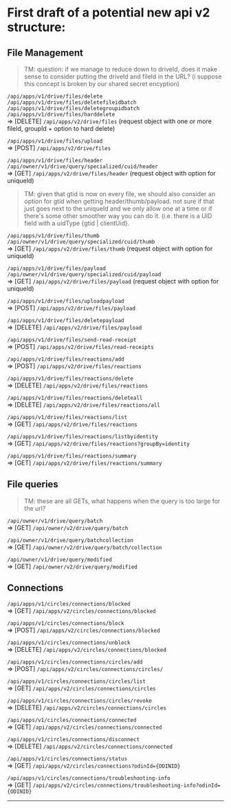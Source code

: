 # First draft of a potential new api v2 structure:

## File Management

> TM: question: if we manage to reduce down to driveId,  does it make sense to consider putting the driveId and fileId in the URL? (i suppose this concept is broken by our shared secret encyption)

`/api/apps/v1/drive/files/delete`\
`/api/apps/v1/drive/files/deletefileidbatch`\
`/api/apps/v1/drive/files/deletegroupidbatch`\
`/api/apps/v1/drive/files/harddelete`\
=> [DELETE] `/api/apps/v2/drive/files` (request object with one or more fileId, groupId + option to hard delete)

`/api/apps/v1/drive/files/upload`\
=> [POST] `/api/apps/v2/drive/files`

`/api/apps/v1/drive/files/header`\
`/api/owner/v1/drive/query/specialized/cuid/header`\
=> [GET] `/api/apps/v2/drive/files/header` (request object with option for uniqueId)

> TM: given that gtid is now on every file, we should also consider an option for gtid when getting header/thumb/payload.  not sure if that just goes next to the uniqueId and we only allow one at a time or if there's some other smoother way you can do it. (i.e. there is a UID field with a uidType {gtid | clientUid}.

`/api/apps/v1/drive/files/thumb`\
`/api/owner/v1/drive/query/specialized/cuid/thumb`\
=> [GET] `/api/apps/v2/drive/files/thumb` (request object with option for uniqueId)

`/api/apps/v1/drive/files/payload`\
`/api/owner/v1/drive/query/specialized/cuid/payload`\
=> [GET] `/api/apps/v2/drive/files/payload` (request object with option for uniqueId)

`/api/apps/v1/drive/files/uploadpayload`\
=> [POST] `/api/apps/v2/drive/files/payload`

`/api/apps/v1/drive/files/deletepayload`\
=> [DELETE] `/api/apps/v2/drive/files/payload`

`/api/apps/v1/drive/files/send-read-receipt`\
=> [POST] `/api/apps/v2/drive/files/read-receipts`

`/api/apps/v1/drive/files/reactions/add`\
=> [POST] `/api/apps/v2/drive/files/reactions`

`/api/apps/v1/drive/files/reactions/delete`\
=> [DELETE] `/api/apps/v2/drive/files/reactions`

`/api/apps/v1/drive/files/reactions/deleteall`\
=> [DELETE] `/api/apps/v2/drive/files/reactions/all`

`/api/apps/v1/drive/files/reactions/list`\
=> [GET] `/api/apps/v2/drive/files/reactions`

`/api/apps/v1/drive/files/reactions/listbyidentity`\
=> [GET] `/api/apps/v2/drive/files/reactions?groupBy=identity`

`/api/apps/v1/drive/files/reactions/summary`\
=> [GET] `/api/apps/v2/drive/files/reactions/summary`

## File queries

> TM: these are all GETs, what happens when the query is too large for the url?

`/api/owner/v1/drive/query/batch`\
=> [GET] `/api/owner/v2/drive/query/batch`

`/api/owner/v1/drive/query/batchcollection`\
=> [GET] `/api/owner/v2/drive/query/batch/collection`

`/api/owner/v1/drive/query/modified`\
=> [GET] `/api/owner/v2/drive/query/modified`

## Connections

`/api/apps/v1/circles/connections/blocked`\
=> [GET] `/api/apps/v2/circles/connections/blocked`

`/api/apps/v1/circles/connections/block`\
=> [POST] `/api/apps/v2/circles/connections/blocked`

`/api/apps/v1/circles/connections/unblock`\
=> [DELETE] `/api/apps/v2/circles/connections/blocked`

`/api/apps/v1/circles/connections/circles/add`\
=> [POST] `/api/apps/v2/circles/connections/circles/`

`/api/apps/v1/circles/connections/circles/list`\
=> [GET] `/api/apps/v2/circles/connections/circles`

`/api/apps/v1/circles/connections/circles/revoke`\
=> [DELETE] `/api/apps/v2/circles/connections/circles`

`/api/apps/v1/circles/connections/connected`\
=> [GET] `/api/apps/v2/circles/connections/connected`

`/api/apps/v1/circles/connections/disconnect`\
=> [DELETE] `/api/apps/v2/circles/connections/connected`

`/api/apps/v1/circles/connections/status`\
=> [GET] `/api/apps/v2/circles/connections?odinId={ODINID}`

`/api/apps/v1/circles/connections/troubleshooting-info`\
=> [GET] `/api/apps/v2/circles/connections/troubleshooting-info?odinId={ODINID}`

---
